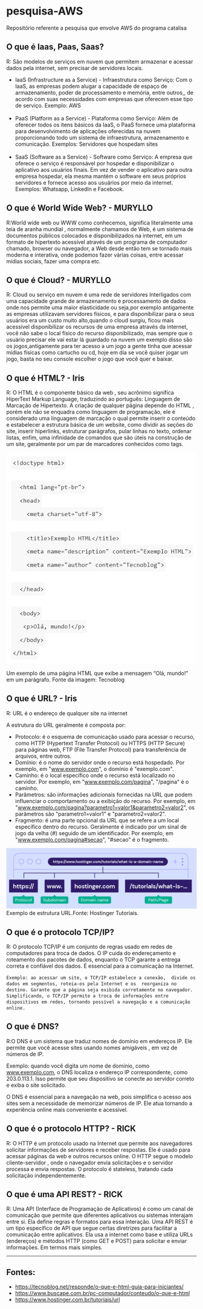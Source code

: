 # pesquisa-AWS
Repositório referente a pesquisa que envolve AWS do programa catalisa

## O que é Iaas, Paas, Saas?
R: São modelos de serviços em nuvem que permitem armazenar e acessar dados pela internet, sem precisar de servidores locais.

- IaaS (Infrastructure as a Service) - Infraestrutura como Serviço:
Com o IaaS, as empresas podem alugar a capacidade de espaço de armazenamento, poder de processamento e memória, entre outros,, de acordo com suas necessidades com empresas que oferecem esse tipo de serviço. Exemplo: AWS
<br> <br>
- PaaS (Platform as a Service) - Plataforma como Serviço:
Além de oferecer todos os itens básicos da IaaS, o PaaS fornece uma plataforma para desenvolvimento de aplicações oferecidas na nuvem proporcionando todo um sistema de infraestrutura, armazenamento e comunicação. Exemplos: Servidores que hospedam sites
  <br> <br>
- SaaS (Software as a Service) - Software como Serviço:
A empresa que oferece o serviço é responsável por hospedar e disponibilizar  o aplicativo aos usuários finais. Em vez de vender o aplicativo para outra empresa hospedar, ela mesma mantém o software em seus próprios servidores e fornece acesso aos usuários por meio da internet. Exemplos: Whatsapp, LinkedIn e Facebook.

## O que é World Wide Web? - MURYLLO
R:World wide web ou WWW como conhecemos, significa literalmente uma teia de aranha mundial , normalmente chamamos de Web, é um sistema de documentos públicos colocados e disponibilizados na internet, em um formato de hipertexto acessível através de um programa de computador chamado, browser ou navegador, a Web desde então tem se tornado mais moderna e interativa, onde podemos fazer várias coisas, entre acessar mídias sociais, fazer uma compra etc.

## O que é Cloud? - MURYLLO
R: Cloud ou serviço em nuvem é uma rede de servidores Interligados com uma capacidade grande de armazenamento e processamento de dados onde nos permite uma maior elasticidade ou seja,por exemplo antigamente as empresas utilizavam servidores físicos, e para disponibilizar para o seus usuários era um custo muito alto,quando o cloud surgiu, ficou mais acessível disponibilizar os recursos de uma empresa através da internet, você não sabe o local físico do recurso disponibilizado, mas sempre que o usuário precisar ele vai estar lá guardado na nuvem um exemplo disso são os jogos,antigamente para ter acesso a um jogo a gente tinha que acessar mídias físicas como cartucho ou cd, hoje em dia se você quiser jogar um jogo, basta no seu console escolher o jogo que você quer e baixar.

## O que é HTML? - Iris
R: O HTML é o componente básico da web , seu acrônimo significa HiperText Markup Language, traduzindo ao português: Linguagem de Marcação de Hipertexto. A criação de qualquer página depende do HTML , porém ele não se enquadra como linguagem de programação, ele é considerado uma linguagem de marcação o qual  permite inserir o conteúdo e estabelecer a estrutura básica de um website, como dividir as seções do site, inserir hiperlinks, estruturar parágrafos, pular linhas no texto, ordenar listas, enfim, uma infinidade de comandos que são úteis na construção de um site, geralmente por um par de marcadores conhecidos como tags.

![Capturar.PNG](img/Capturar.PNG)

Um exemplo de uma página HTML que exibe a mensagem “Olá, mundo!” em um parágrafo.
Fonte da imagem: Tecnoblog

## O que é URL? - Iris
R: URL é o endereço de qualquer site na internet

A estrutura do  URL geralmente é composta por:
- Protocolo: é o esquema de comunicação usado para acessar o recurso, como HTTP (Hypertext Transfer Protocol) ou HTTPS (HTTP Secure) para páginas web, FTP (File Transfer Protocol) para transferência de arquivos, entre outros.
- Domínio: é o nome do servidor onde o recurso está hospedado. Por exemplo, em "www.exemplo.com", o domínio é "exemplo.com".
- Caminho: é o local específico onde o recurso está localizado no servidor. Por exemplo, em "www.exemplo.com/pagina", "/pagina" é o caminho.
- Parâmetros: são informações adicionais fornecidas na URL que podem influenciar o comportamento ou a exibição do recurso. Por exemplo, em "www.exemplo.com/pagina?parametro1=valor1&parametro2=valor2", os parâmetros são "parametro1=valor1" e "parametro2=valor2".
- Fragmento: é uma parte opcional da URL que se refere a um local específico dentro do recurso. Geralmente é indicado por um sinal de jogo da velha (#) seguido de um identificador. Por exemplo, em "www.exemplo.com/pagina#secao", "#secao" é o fragmento.

![protocolo.PNG](img/protocolo.PNG)
Exemplo de estrutura URL.Fonte: Hostinger Tutoriais.

## O que é o protocolo TCP/IP?
R: O protocolo TCP/IP é um conjunto de regras usado em redes de computadores para troca de dados. O IP cuida do  endereçamento e roteamento  dos pacotes de dados, enquanto o TCP garante a  entrega correta e confiável dos dados. É essencial para a comunicação na Internet.

 	Exemplo: ao acessar um site, o TCP/IP estabelece a conexão,  divide os dados em segmentos, roteia-os pela Internet e os  reorganiza no destino. Garante que a página seja exibida corretamente no navegador. Simplificando, o TCP/IP permite a troca de informações entre dispositivos em redes, tornando possível a navegação e a comunicação online.

## O que é DNS?

R:O DNS é um sistema que  traduz nomes de domínio em endereços IP. Ele permite que você acesse sites usando  nomes amigáveis , em vez de números de IP.

Exemplo: quando você digita um nome de domínio, como www.exemplo.com, o DNS localiza o endereço IP correspondente, como 203.0.113.1. Isso permite que seu dispositivo se conecte ao servidor correto e exiba o site solicitado.

O DNS é essencial para a navegação na web, pois simplifica o acesso aos sites sem a necessidade de memorizar números de IP. Ele atua tornando a experiência online mais  conveniente e acessível.


## O que é o protocolo HTTP? - RICK
R: O HTTP é um protocolo usado na Internet que permite aos navegadores solicitar informações de servidores e receber respostas.
Ele é usado para acessar páginas da web e outros recursos online. O HTTP segue o modelo  cliente-servidor , onde o navegador envia solicitações e o servidor processa e envia respostas.
O protocolo é stateless, tratando cada solicitação independentemente.

## O que é uma API REST? - RICK
R: Uma API (Interface de Programação de Aplicativos) é como um canal de comunicação que permite que diferentes aplicativos ou sistemas interajam entre si. Ela define regras e formatos para essa interação.
Uma API REST é um tipo específico de API que segue certas diretrizes para facilitar a comunicação entre aplicativos. Ela usa a internet como base e utiliza URLs (endereços) e métodos HTTP (como GET e POST) para solicitar e enviar informações.
Em termos mais simples.


 	

---
## Fontes:
 - https://tecnoblog.net/responde/o-que-e-html-guia-para-iniciantes/
 - https://www.buscape.com.br/pc-computador/conteudo/o-que-e-html
 - https://www.hostinger.com.br/tutoriais/url